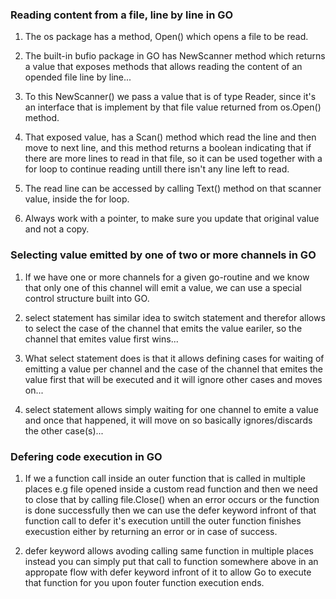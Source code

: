 ### Reading content from a file, line by line in GO

1. The os package has a method, Open() which opens a file to be read.

2. The built-in bufio package in GO has NewScanner method which returns a value that exposes
   methods that allows reading the content of an opended file line by line...

3. To this NewScanner() we pass a value that is of type Reader, since it's an
   interface that is implement by that file value returned from os.Open() method.

4. That exposed value, has a Scan() method which read the line and then move to next line, and this method returns a boolean indicating that if there are more lines to read in that file, so it can be used together with a for loop to continue reading untill there isn't any line left to read.

5. The read line can be accessed by calling Text() method on that scanner value, inside the for loop.

6. Always work with a pointer, to make sure you update that original value and not a copy.

### Selecting value emitted by one of two or more channels in GO

1. If we have one or more channels for a given go-routine and we know that only one of this channel will emit a value, we can use a special control structure built into GO.

2. select statement has similar idea to switch statement and therefor allows to select the case of the channel that emits the value eariler, so the channel that emites value first wins...

3. What select statement does is that it allows defining cases for waiting of emitting a value per channel and the case of the channel that emites the value first that will be executed and it will ignore other cases and moves on...

4. select statement allows simply waiting for one channel to emite a value and once that happened, it will move on so basically ignores/discards the other case(s)...

### Defering code execution in GO

1. If we a function call inside an outer function that is called in multiple places e.g file opened inside a custom read function and then we need to close that by calling file.Close() when an error occurs or the function is done successfully then we can use the defer keyword infront of that function call to defer it's execution untill the outer function finishes execustion either by returning an error or in case of success.

2. defer keyword allows avoding calling same function in multiple places instead you can simply put that call to function somewhere above in an appropate flow with defer keyword infront of it to allow Go to execute that function for you upon fouter function execution ends.
